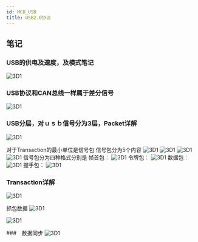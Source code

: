 ```yaml
---
id: MCU_USB
title: USB2.0协议
---
```


## 笔记
### USB的供电及速度，及模式笔记
![3D1](img/USB/biji1.jpg)
### USB协议和CAN总线一样属于差分信号
![3D1](img/USB/biji2.jpg)

### USB分层，对ｕｓｂ信号分为3层，Packet详解
![3D1](img/USB/biji3.jpg)

对于Transaction的最小单位是信号包
信号包分为5个内容
![3D1](img/USB/pid.png)
![3D1](img/USB/adress.png)
![3D1](img/USB/zhenghao.png)
![3D1](img/USB/data.png)
信号包分为四种格式分别是
帧首包：
![3D1](img/USB/SOF_Packet.png)
令牌包：
![3D1](img/USB/token_Packet.png)
数据包：
![3D1](img/USB/data_Packet.png)
握手包：
![3D1](img/USB/Handshake_packet.png)

### Transaction详解
![3D1](img/USB/biji4.jpg)

抓包数据
![3D1](img/USB/Transaction.png)

![3D1](img/USB/ALL.png)

###　数据同步
![3D1](img/USB/data_PID_toggle.png)
